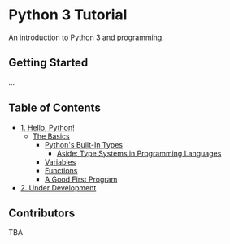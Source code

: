 # Python 3 Tutorial

An introduction to Python 3 and programming.

## Getting Started

...

## Table of Contents
- [1. Hello, Python!](0-hello_world/README.md#hello-python)
  - [The Basics](0-hello_world/README.md#the-basics)
    - [Python's Built-In Types](0-hello_world/README.md#pythons-built-in-types)
      - [Aside: Type Systems in Programming Languages](0-hello_world/README.md#type-systems-in-programming-languages)
    - [Variables](0-hello_world/README.md#variables)
    - [Functions](0-hello_world/README.md#functions)
    - [A Good First Program](0-hello_world/README.md#a-good-first-program)
- [2. Under Development](README.md)

## Contributors

TBA